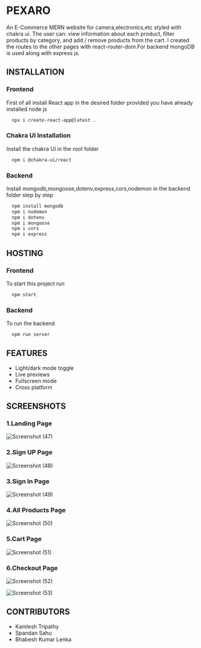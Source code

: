 ﻿
# PEXARO

An E-Commerce MERN website for camera,electronics,etc styled with chakra ui.
The user can: view information about each product, filter products by category, and add / remove products from the cart. I created the routes to the other pages with react-router-dom.For backend mongoDB is used along with express js.


## INSTALLATION
### Frontend

First of all install React app in the desired folder provided you have already installed node js


```bash
  npx i create-react-app@latest .
```

### Chakra UI Installation

Install the chakra UI in the root folder

```bash
  npm i @chakra-ui/react
```

### Backend

Install mongodb,mongoose,dotenv,express,cors,nodemon in the backend folder step by step

```bash
  npm install mongodb
  npm i nodemon
  npm i dotenv
  npm i mongoose
  npm i cors
  npm i express
```




## HOSTING

### Frontend

To start this project run

```bash
  npm start
```

### Backend

To run the backend 

```bash
  npm run server
```


## FEATURES

- Light/dark mode toggle
- Live previews
- Fullscreen mode
- Cross platform


## SCREENSHOTS

### 1.Landing Page
![Screenshot (47)](https://github.com/KamleshTripathy/mern_pixaro/assets/118545366/31bb01b6-6002-4ce1-9f75-d544c8801f4f)

### 2.Sign UP Page
![Screenshot (48)](https://github.com/KamleshTripathy/mern_pixaro/assets/118545366/d188d240-797f-4ee6-af97-a67413728e40)

### 3.Sign In Page
![Screenshot (49)](https://github.com/KamleshTripathy/mern_pixaro/assets/118545366/3e67b321-9f3f-4c74-a1e4-5c6ba4f36461)

### 4.All Products Page
![Screenshot (50)](https://github.com/KamleshTripathy/mern_pixaro/assets/118545366/95e60e10-b45e-4613-9c4e-4aefaa29c830)

### 5.Cart Page
![Screenshot (51)](https://github.com/KamleshTripathy/mern_pixaro/assets/118545366/052602b7-d22e-4eeb-b8c8-1f314e8c59d8)
### 6.Checkout Page
![Screenshot (52)](https://github.com/KamleshTripathy/mern_pixaro/assets/118545366/7f6d84d7-bc52-48bd-944d-bcbcf2b7b264)

![Screenshot (53)](https://github.com/KamleshTripathy/mern_pixaro/assets/118545366/add487cf-429f-46c7-895c-321d362450e3)



## CONTRIBUTORS

- Kamlesh Tripathy
- Spandan Sahu
- Bhabesh Kumar Lenka




